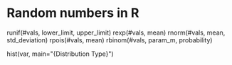# Random numbers in R

runif(#vals, lower_limit, upper_limit)
rexp(#vals, mean)
rnorm(#vals,  mean, std_deviation)
rpois(#vals, mean)
rbinom(#vals, param_m, probability)

hist(var, main="{Distribution Type}")
